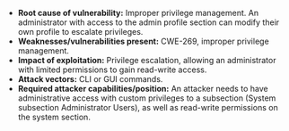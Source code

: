 - **Root cause of vulnerability:** Improper privilege management. An administrator with access to the admin profile section can modify their own profile to escalate privileges.
- **Weaknesses/vulnerabilities present:** CWE-269, improper privilege management.
- **Impact of exploitation:** Privilege escalation, allowing an administrator with limited permissions to gain read-write access.
- **Attack vectors:** CLI or GUI commands.
- **Required attacker capabilities/position:** An attacker needs to have administrative access with custom privileges to a subsection (System subsection Administrator Users), as well as read-write permissions on the system section.